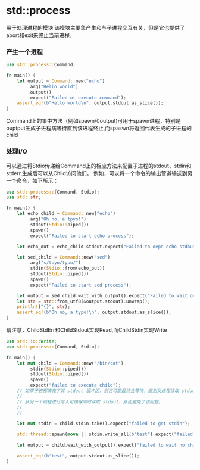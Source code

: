 # std::process

用于处理进程的模块
该模块主要鱼产生和与子进程交互有关，但是它也提供了abort和exit来终止当前进程。


### 产生一个进程

```rust
use std::process::Command;

fn main() {
    let output = Command::new("echo")
        .arg("Hello world")
        .output()
        .expect("Failed ot execute command");
    assert_eq!(b"Hello world\n", output.stdout.as_slice());
}

```

Command上的集中方法（例如spawn和output)可用于spawn进程，特别是ouptput生成子进程病等待直到该进程终止,而spaswn将返回代表生成的子进程的child


### 处理I/O

可以通过将Stdio传递给Command上的相应方法来配置子进程的stdout、stdin和stderr,生成后可以从Child访问他们。
例如，可以将一个命令的输出管道输送到另一个命令，如下所示：

```rust
use std::process::{Command, Stdio};
use std::str;

fn main() {
    let echo_child = Command::new("echo")
        .arg("Oh no, a tpyo!")
        .stdout(Stdio::piped())
        .spawn()
        .expect("Failed to start echo process");

    let echo_out = echo_child.stdout.expect("Failed to oepn echo stdout");

    let sed_child = Command::new("sed")
        .arg("s/tpyo/typo/")
        .stdin(Stdio::from(echo_out))
        .stdout(Stdio::piped())
        .spawn()
        .expect("Failed to start sed process");

    let output = sed_child.wait_with_output().expect("Failed to wait on sed");
    let str = str::from_utf8(&output.stdout).unwrap();
    println!("{}", str);
    assert_eq!(b"Oh no, a typo!\n", output.stdout.as_slice());
}

```

请注意，ChildStdErr和ChildStdout实现Read,而ChildStdin实现Write

```rust
use std::io::Write;
use std::process::{Command, Stdio};

fn main() {
    let mut child = Command::new("/bin/cat")
        .stdin(Stdio::piped())
        .stdout(Stdio::piped())
        .spawn()
        .expect("failed to execute child");
    // 如果子进程填充了其 stdout 缓冲区，则它可能最终会等待，直到父进程读取 stdout，并且在此期间无法读取 stdin，从而导致死锁。
    //
    // 从另一个线程进行写入可确保同时读取 stdout，从而避免了该问题。
    //
    //

    let mut stdin = child.stdin.take().expect("failed to get stdin");

    std::thread::spawn(move || stdin.write_all(b"test").expect("failed to write to stdin"));

    let output = child.wait_with_output().expect("failed to wait no child");

    assert_eq!(b"test", output.stdout.as_slice());
}

```
